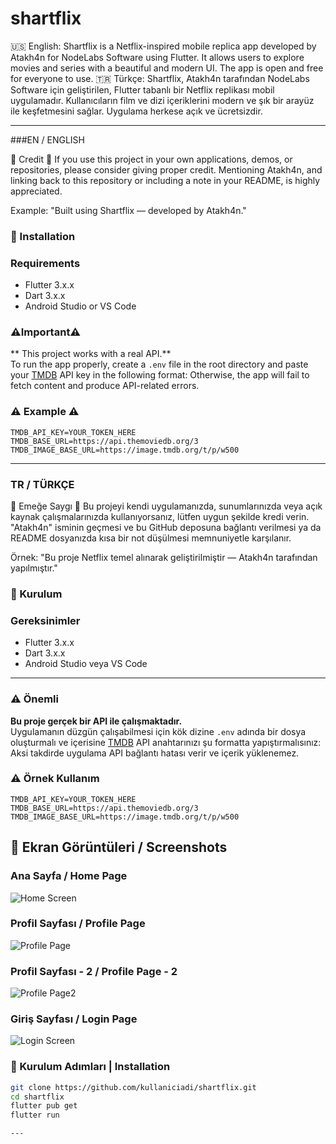 # shartflix
🇺🇸 English:
Shartflix is a Netflix-inspired mobile replica app developed by Atakh4n for NodeLabs Software using Flutter. It allows users to explore movies and series with a beautiful and modern UI. The app is open and free for everyone to use.
🇹🇷 Türkçe:
Shartflix, Atakh4n tarafından NodeLabs Software için geliştirilen, Flutter tabanlı bir Netflix replikası mobil uygulamadır. Kullanıcıların film ve dizi içeriklerini modern ve şık bir arayüz ile keşfetmesini sağlar. Uygulama herkese açık ve ücretsizdir.

--- --- --- --- --- --- --- --- ---

###EN / ENGLISH

🙏 Credit 🙏
If you use this project in your own applications, demos, or repositories, please consider giving proper credit.
Mentioning Atakh4n, and linking back to this repository or including a note in your README, is highly appreciated.

Example:
"Built using Shartflix — developed by Atakh4n."

### 🚀 Installation 

### Requirements  
- Flutter 3.x.x  
- Dart 3.x.x  
- Android Studio or VS Code
### ⚠️Important⚠️
** This project works with a real API.**  
To run the app properly, create a `.env` file in the root directory and paste your [TMDB](https://www.themoviedb.org/) API key in the following format:
Otherwise, the app will fail to fetch content and produce API-related errors.

### ⚠️ Example ⚠️
```
TMDB_API_KEY=YOUR_TOKEN_HERE 
TMDB_BASE_URL=https://api.themoviedb.org/3
TMDB_IMAGE_BASE_URL=https://image.tmdb.org/t/p/w500
```

----
### TR / TÜRKÇE

🙏 Emeğe Saygı 🙏
Bu projeyi kendi uygulamanızda, sunumlarınızda veya açık kaynak çalışmalarınızda kullanıyorsanız, lütfen uygun şekilde kredi verin.
"Atakh4n" isminin geçmesi ve bu GitHub deposuna bağlantı verilmesi ya da README dosyanızda kısa bir not düşülmesi memnuniyetle karşılanır.

Örnek:
"Bu proje Netflix temel alınarak geliştirilmiştir — Atakh4n tarafından yapılmıştır."


### 🚀 Kurulum 


### Gereksinimler  
- Flutter 3.x.x  
- Dart 3.x.x  
- Android Studio veya VS Code
---

### ⚠️ Önemli 

**Bu proje gerçek bir API ile çalışmaktadır.**  
Uygulamanın düzgün çalışabilmesi için kök dizine `.env` adında bir dosya oluşturmalı ve içerisine [TMDB](https://www.themoviedb.org/) API anahtarınızı şu formatta yapıştırmalısınız:
Aksi takdirde uygulama API bağlantı hatası verir ve içerik yüklenemez.


### ⚠️ Örnek Kullanım 

```
TMDB_API_KEY=YOUR_TOKEN_HERE 
TMDB_BASE_URL=https://api.themoviedb.org/3
TMDB_IMAGE_BASE_URL=https://image.tmdb.org/t/p/w500
```


## 📸 Ekran Görüntüleri / Screenshots
### Ana Sayfa / Home Page
![Home Screen](screenshots/home.png)


### Profil Sayfası / Profile Page
![Profile Page](screenshots/profile.png)


### Profil Sayfası - 2 / Profile Page - 2
![Profile Page2](screenshots/profile2.png)


### Giriş Sayfası / Login Page
![Login Screen](screenshots/login.png)


### 🔧 Kurulum Adımları | Installation
```bash
git clone https://github.com/kullaniciadi/shartflix.git
cd shartflix
flutter pub get
flutter run

---



